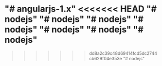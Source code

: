 "# angularjs-1.x" 
<<<<<<< HEAD
"# nodejs" 
"# nodejs" 
"# nodejs" 
"# nodejs" 
"# nodejs" 
"# nodejs" 
"# nodejs" 
=======
>>>>>>> dd8a2c39c48d69414fcd5dc2744cb629f04e353e
"# nodejs" 
